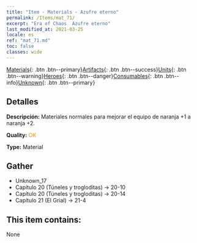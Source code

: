 ```yaml
---
title: "Item - Materials - Azufre eterno"
permalink: /Items/mat_71/
excerpt: "Era of Chaos  Azufre eterno"
last_modified_at: 2021-03-25
locale: es
ref: "mat_71.md"
toc: false
classes: wide
---
```

 [Materials](/es/Items/){: .btn .btn--primary}[Artifacts](/es/Items/Artifacts/){: .btn .btn--success}[Units](/es/Items/Units/){: .btn .btn--warning}[Heroes](/es/Items/Heroes/){: .btn .btn--danger}[Consumables](/es/Items/Consumables/){: .btn .btn--info}[Unknown](/es/Items/Unknown/){: .btn .btn--primary}

## Detalles
 **Descripción:** Materiales normales para mejorar el equipo de naranja +1 a naranja +2.

 **Quality:** <span style="color: #FF8C00">OK</span>

 **Type:** Material

## Gather

*    Unknown_17 
*    Capítulo 20 (Túneles y trogloditas) -> 20-10 
*    Capítulo 20 (Túneles y trogloditas) -> 20-14 
*    Capítulo 21 (El Grial) -> 21-4 

## This item contains:

  None

